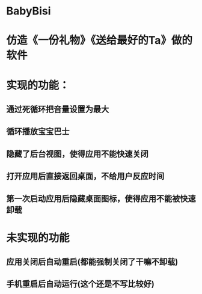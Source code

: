 # BabyBisi
仿造《一份礼物》《送给最好的Ta》做的软件
===
实现的功能：
===
通过死循环把音量设置为最大
---
循环播放宝宝巴士
---
隐藏了后台视图，使得应用不能快速关闭
---
打开应用后直接返回桌面，不给用户反应时间
---
第一次启动应用后隐藏桌面图标，使得应用不能被快速卸载
---
未实现的功能
===
应用关闭后自动重启(都能强制关闭了干嘛不卸载)
---
手机重启后自动运行(这个还是不写比较好)
---

